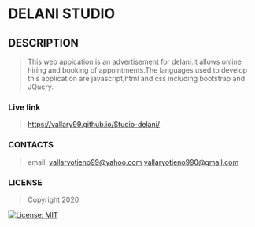 # DELANI STUDIO

## DESCRIPTION
>This web appication is an advertisement for delani.It allows online hiring and booking of appointments.The languages used to develop this application are javascript,html and css including bootstrap and JQuery.

### Live link
>  https://vallary99.github.io/Studio-delani/

### CONTACTS
>email:  vallaryotieno99@yahoo.com   vallaryotieno990@gmail.com

### LICENSE
>Copyright 2020

[![License: MIT](https://img.shields.io/badge/License-MIT-yellow.svg)](https://opensource.org/licenses/MIT)



